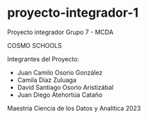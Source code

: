 # proyecto-integrador-1

Proyecto integrador Grupo 7 - MCDA 

COSMO SCHOOLS

Integrantes del Proyecto: 

*  Juan Camilo Osorio González
*  Camila Diaz Zuluaga
*  David Santiago Osorio Aristizábal
*  Juan Diego Atehortúa Cataño


Maestría Ciencia de los Datos y Analítica
2023
